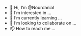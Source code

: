 - 👋 Hi, I’m @Nourdanial
- 👀 I’m interested in ...
- 🌱 I’m currently learning ...
- 💞️ I’m looking to collaborate on ...
- 📫 How to reach me ...

<!---
Nourdanial/Nourdanial is a ✨ special ✨ repository because its `README.md` (this file) appears on your GitHub profile.
You can click the Preview link to take a look at your changes.
--->
